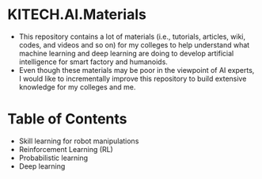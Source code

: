 # KITECH.AI.Materials

* This repository contains a lot of materials (i.e., tutorials, articles, wiki, codes, and videos and so on) for my colleges to help understand what machine learning and deep learning are doing to develop artificial intelligence for smart factory and humanoids.
* Even though these materials may be poor in the viewpoint of AI experts, I would like to incrementally improve this repository to build extensive knowledge for my colleges and me. 




# Table of Contents
* Skill learning for robot manipulations
* Reinforcement Learning (RL)
* Probabilistic learning 
* Deep learning 


